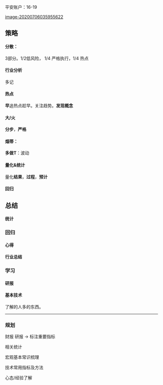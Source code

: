 

平安账户：16-19

[image-20200706035955622](../.././.src/image-20200706035955622.png)

## 策略
#### 分散：

3部分。1/2低风险， 1/4 严格执行，1/4 热点


#### 行业分析
多记

#### 热点

**早**追热点趁早。关注趋势。**发现概念**

#### 大/火

**分步**，**严格**

#### 烟蒂：

**多做T**：波动



#### 量化&统计

量化**结果**，**过程**，**预计**

#### 回归

## 总结

#### 统计


### 回归

#### 心得
#### 行业总结

### 学习

#### 研报
#### 基本技术
了解的人多的东西。

---------------

### 规划

财报  研报 -> 标注重要指标

相关统计

宏观基本常识梳理

技术常用指标及方法

心态/经验了解



















